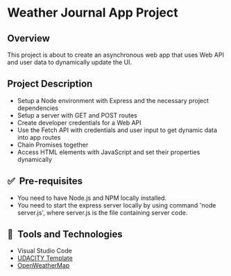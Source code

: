 # Weather Journal App Project

## Overview
This project is about to create an asynchronous web app that uses Web API and user data to dynamically update the UI. 

## Project Description
* Setup a Node environment with Express and the necessary project dependencies
* Setup a server with GET and POST routes
* Create developer credentials for a Web API
* Use the Fetch API with credentials and user input to get dynamic data into app routes
* Chain Promises together
* Access HTML elements with JavaScript and set their properties dynamically

## ✅&nbsp; Pre-requisites
* You need to have Node.js and NPM locally installed.
* You need to start the express server locally by using command 'node server.js', where server.js is the file containing server code.

## 🚀&nbsp; Tools and Technologies
* Visual Studio Code
* [UDACITY Template](https://github.com/udacity/fend/tree/refresh-2019/projects/weather-journal-app)
* [OpenWeatherMap](https://openweathermap.org/)

